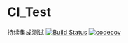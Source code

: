 # CI_Test
持续集成测试
[![Build Status](https://travis-ci.com/cpj123456/CI_Test.svg?branch=master)](https://travis-ci.com/cpj123456/CI_Test)
[![codecov](https://codecov.io/gh/cpj123456/CI_Test/branch/master/graph/badge.svg)](https://codecov.io/gh/cpj123456/CI_Test)

